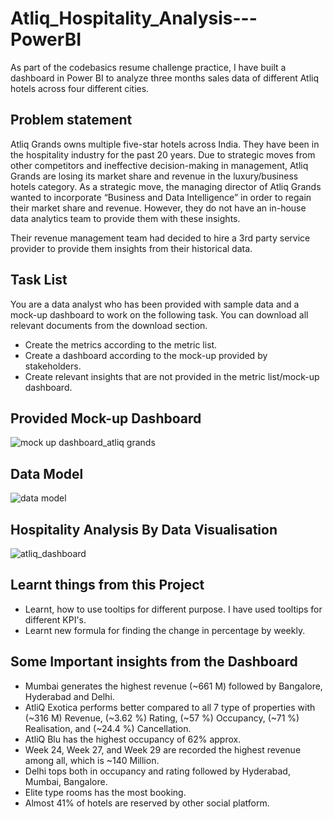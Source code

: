 # Atliq_Hospitality_Analysis---PowerBI
As part of the codebasics resume challenge practice, I have built a dashboard in Power BI  to analyze three months sales data of different Atliq hotels across four different cities.


## Problem statement
Atliq Grands owns multiple five-star hotels across India. They have been in the hospitality industry for the past 20 years. Due to strategic moves from other competitors and ineffective decision-making in management, Atliq Grands are losing its market share and revenue in the luxury/business hotels category. As a strategic move, the managing director of Atliq Grands wanted to incorporate “Business and Data Intelligence” in order to regain their market share and revenue. However, they do not have an in-house data analytics team to provide them with these insights.

Their revenue management team had decided to hire a 3rd party service provider to provide them insights from their historical data.

## Task List
You are a data analyst who has been provided with sample data and a mock-up dashboard to work on the following task. You can download all relevant documents from the download section.

- Create the metrics according to the metric list.
- Create a dashboard according to the mock-up provided by stakeholders.
- Create relevant insights that are not provided in the metric list/mock-up dashboard.

## Provided Mock-up Dashboard
![mock up dashboard_atliq grands](https://user-images.githubusercontent.com/116663553/227500689-6d57281b-74e6-405f-9846-7eef6e0b6e1d.png)


## Data Model
![data model](https://user-images.githubusercontent.com/116663553/227500814-173c1670-ffaa-45c3-bca4-2c79a2d5e597.png)


## Hospitality Analysis By Data Visualisation
![atliq_dashboard](https://user-images.githubusercontent.com/116663553/227500934-2436142d-6b62-44ba-b769-f7f7ef770f9c.png)


## Learnt things from this Project
- Learnt, how to use tooltips for different purpose. I have used tooltips for different KPI's.
- Learnt new formula for finding the change in percentage by weekly.


## Some Important insights from the Dashboard
- Mumbai generates the highest revenue (~661 M) followed by Bangalore, Hyderabad and Delhi.
- AtliQ Exotica performs better compared to all 7 type of properties with (~316 M) Revenue, (~3.62 %) Rating, (~57 %) Occupancy, (~71 %) Realisation, and (~24.4 %) Cancellation.
- AtliQ Blu has the highest occupancy of 62% approx.
- Week 24, Week 27, and Week 29 are recorded the highest revenue among all, which is ~140 Million.
- Delhi tops both in occupancy and rating followed by Hyderabad, Mumbai, Bangalore.
- Elite type rooms has the most booking.
- Almost 41% of hotels are reserved by other social platform.
